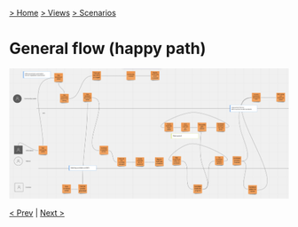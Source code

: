 [> Home](../../README.md) [> Views](../README.md)  [> Scenarios](README.md)  

# General flow (happy path)
![](../../assets/images/general-flow.png)

[< Prev](../4.2.EventStorming/README.md)  |  [Next >](../4.4.C4Models/README.md)
